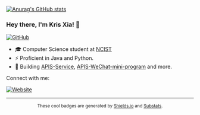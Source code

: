 [![Anurag's GitHub stats](https://github-readme-stats.vercel.app/api?username=krisxia0506)](https://github.com/anuraghazra/github-readme-stats)

### Hey there, I'm Kris Xia! 👋

[![GitHub](https://img.shields.io/badge/dynamic/json?logo=github&label=GitHub&labelColor=495867&color=495867&query=%24.data.totalSubs&url=https%3A%2F%2Fapi.spencerwoo.com%2Fsubstats%2F%3Fsource%3Dgithub%26queryKey%3Dkrisxia0506&style=flat-square)](https://github.com/krisxia0506)

- 🎓 Computer Science student at [NCIST](https://www.ncist.edu.cn)
- ⚡ Proficient in Java and Python.
- 👯 Building [APIS-Service](https://github.com/krisxia0506/APIS-Service), [APIS-WeChat-mini-program](https://github.com/krisxia0506/APIS-WeChat-mini-program) and more.



Connect with me:

[![Website](https://img.shields.io/badge/Website-https://xiajiayi.com-2F4F4F?style=flat-square)](https://xiajiayi.com)


---
<div align="center">
  <sub>These cool badges are generated by <a href="https://shields.io/">Shields.io</a> and <a href="https://github.com/spencerwooo/Substats">Substats</a>.</sub>
</div>
